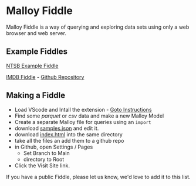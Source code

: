 # Malloy Fiddle

Malloy Fiddle is a way of querying and exploring data sets using only a web
browser and web server.  

## Example Fiddles

[NTSB Example Fiddle](https://looker-open-source.github.io/malloy/fiddle/index.html?q=12+-+Line+Chart+with+two+dimension%3A+Flights+by+Month+and+Length&m=Flights&t=)

[IMDB Fiddle](https://lloydtabb.github.io/imdb_fiddle/index.html) - [Github Repository](https://github.com/lloydtabb/imdb_fiddle) 

## Making a Fiddle

  * Load VScode and Intall the extension - [Goto Instructions](https://github.com/looker-open-source/malloy/#readme)
  * Find some *parquet* or *csv* data and make a new Malloy Model
  * Create a separate Malloy file for queries using an `import`
  * download [samples.json](samples.json) and edit it.
  * download [index.html](index.html) into the same directory
  * take all the files an add them to a github repo
  * in Github, open Settings / Pages
    * Set Branch to Main
    * directory to Root
  * Click the Visit Site link.

  If you have a public Fiddle, please let us know, we'd love to add it to this list.
